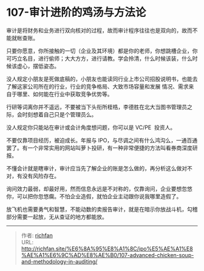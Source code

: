 # 107-审计进阶的鸡汤与方法论

审计是将财务和业务进行双向核对的过程，故而审计程序往往也是双向的，故而不能就帐查账。

只要你愿意，你所接触的一切（企业及其环境）都是你的老师，你想跳槽企业，你可巧立名目，进行偷师；大大方方，进行请教。学会拎清，什么时候该装，什么时候该虚心，摆低姿态。

没人规定小朋友是死做底稿的，小朋友也能读同行业上市公司招股说明书，也能去了解这家公司所在的行业，行业的竞争格局、大致市场容量和发展 情况、需求来自于哪里、如何能在行业中获取竞争优势等。

行研等词离你并不遥远，不要被当下头衔所桎梏，李德胜在北大当图书管理员之际，会时刻想着自己只是个管理员么。

没人规定你只能站在审计或会计角度想问题，你可以是 VC/PE  投资人。

不要仅靠项目经历，被迫成长。年报与 IPO，与尽调之间有什么鸿沟么，一通百通罢了。有一个非常实用的网站叫萝卜投研，有一种非常便捷的方法叫看券商深度研报。

  

不懂会计就是瞎审计，审计应当先了解企业的账是怎么做的，再分析这么做对不对，有没有风险存在。

询问效力最弱，却最好用，然而信息永远是不对称的，仅靠询问，企业要想忽悠你，可以把你忽悠瘸。不怕企业造假，就怕企业主动跟你说我哪里造假了。

放飞机也需要勇气和智慧，不能动数的卖报告审计，就是在暗示你放战斗机，勾稽部分需要一起放，无从查证的地方都能放。

---

> 作者: [richfan](https://richfan.site/)  
> URL: http://richfan.site/%E6%8A%95%E8%A1%8C/ipo%E5%AE%A1%E8%AE%A1%E6%9C%AD%E8%AE%B0/107-advanced-chicken-soup-and-methodology-in-auditing/  

